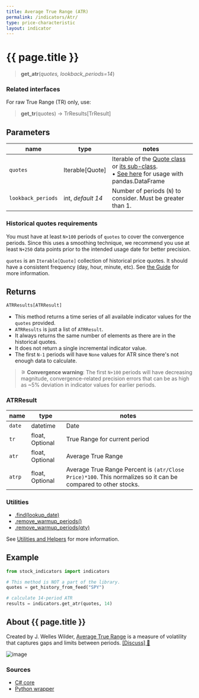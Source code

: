 ```yaml
---
title: Average True Range (ATR)
permalink: /indicators/Atr/
type: price-characteristic
layout: indicator
---
```


# {{ page.title }}

><span class="indicator-syntax">**get_atr**(*quotes, lookback_periods=14*)</span>

### Related interfaces

For raw True Range (TR) only, use:
>**get_tr**(quotes) -> TrResults[TrResult]

## Parameters

| name | type | notes
| -- |-- |--
| `quotes` | Iterable[Quote] | Iterable of the [Quote class]({{site.baseurl}}/guide/#historical-quotes) or [its sub-class]({{site.baseurl}}/guide/#using-custom-quote-classes). <br><span class='qna-dataframe'> • [See here]({{site.baseurl}}/guide/#using-pandasdataframe) for usage with pandas.DataFrame</span>
| `lookback_periods` | int, *default 14* | Number of periods (`N`) to consider.  Must be greater than 1.

### Historical quotes requirements

You must have at least `N+100` periods of `quotes` to cover the convergence periods.  Since this uses a smoothing technique, we recommend you use at least `N+250` data points prior to the intended usage date for better precision.

`quotes` is an `Iterable[Quote]` collection of historical price quotes.  It should have a consistent frequency (day, hour, minute, etc).  See [the Guide]({{site.baseurl}}/guide/#historical-quotes) for more information.

## Returns

```python
ATRResults[ATRResult]
```

- This method returns a time series of all available indicator values for the `quotes` provided.
- `ATRResults` is just a list of `ATRResult`.
- It always returns the same number of elements as there are in the historical quotes.
- It does not return a single incremental indicator value.
- The first `N-1` periods will have `None` values for ATR since there's not enough data to calculate.

>&#9886; **Convergence warning**: The first `N+100` periods will have decreasing magnitude, convergence-related precision errors that can be as high as ~5% deviation in indicator values for earlier periods.

### ATRResult

| name | type | notes
| -- |-- |--
| `date` | datetime | Date
| `tr` | float, Optional  | True Range for current period
| `atr` | float, Optional  | Average True Range
| `atrp` | float, Optional  | Average True Range Percent is `(atr/Close Price)*100`.  This normalizes so it can be compared to other stocks.

### Utilities

- [.find(lookup_date)]({{site.baseurl}}/utilities#find-indicator-result-by-date)
- [.remove_warmup_periods()]({{site.baseurl}}/utilities#remove-warmup-periods)
- [.remove_warmup_periods(qty)]({{site.baseurl}}/utilities#remove-warmup-periods)

See [Utilities and Helpers]({{site.baseurl}}/utilities#utilities-for-indicator-results) for more information.

## Example

```python
from stock_indicators import indicators

# This method is NOT a part of the library.
quotes = get_history_from_feed("SPY")

# calculate 14-period ATR
results = indicators.get_atr(quotes, 14)
```

## About {{ page.title }}

Created by J. Welles Wilder, [Average True Range](https://en.wikipedia.org/wiki/Average_true_range) is a measure of volatility that captures gaps and limits between periods.
[[Discuss] &#128172;]({{site.dotnet.repo}}/discussions/269 "Community discussion about this indicator")

![image]({{site.dotnet.charts}}/Atr.png)

### Sources

- [C# core]({{site.dotnet.src}}/a-d/Atr/Atr.Series.cs)
- [Python wrapper]({{site.python.src}}/atr.py)
